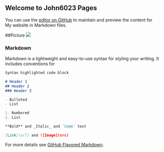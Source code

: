 ## Welcome to John6023 Pages

You can use the [editor on GitHub](https://github.com/John6023/repo0106/edit/master/README.md) to maintain and preview the content for My website in Markdown files.


##Picture
<img src="http://i.imgur.com/dixdmHp.png"></a>
### Markdown

Markdown is a lightweight and easy-to-use syntax for styling your writing. It includes conventions for

```markdown
Syntax highlighted code block

# Header 1
## Header 2
### Header 3

- Bulleted
- List

1. Numbered
2. List

**Bold** and _Italic_ and `Code` text

[Link](url) and ![Image](src)
```

For more details see [GitHub Flavored Markdown](https://guides.github.com/features/mastering-markdown/).

